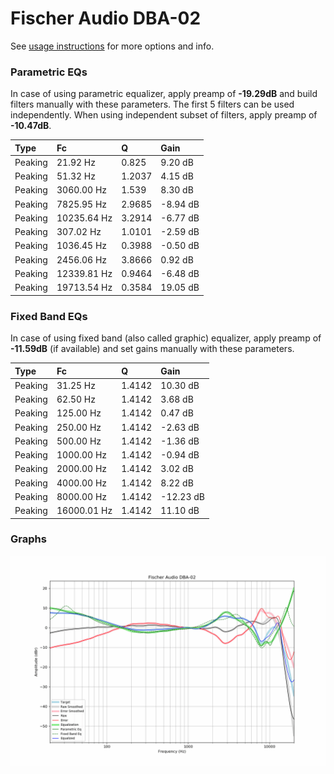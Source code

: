 # Fischer Audio DBA-02
See [usage instructions](https://github.com/jaakkopasanen/AutoEq#usage) for more options and info.

### Parametric EQs
In case of using parametric equalizer, apply preamp of **-19.29dB** and build filters manually
with these parameters. The first 5 filters can be used independently.
When using independent subset of filters, apply preamp of **-10.47dB**.

| Type    | Fc          |      Q | Gain     |
|:--------|:------------|:-------|:---------|
| Peaking | 21.92 Hz    | 0.825  | 9.20 dB  |
| Peaking | 51.32 Hz    | 1.2037 | 4.15 dB  |
| Peaking | 3060.00 Hz  | 1.539  | 8.30 dB  |
| Peaking | 7825.95 Hz  | 2.9685 | -8.94 dB |
| Peaking | 10235.64 Hz | 3.2914 | -6.77 dB |
| Peaking | 307.02 Hz   | 1.0101 | -2.59 dB |
| Peaking | 1036.45 Hz  | 0.3988 | -0.50 dB |
| Peaking | 2456.06 Hz  | 3.8666 | 0.92 dB  |
| Peaking | 12339.81 Hz | 0.9464 | -6.48 dB |
| Peaking | 19713.54 Hz | 0.3584 | 19.05 dB |

### Fixed Band EQs
In case of using fixed band (also called graphic) equalizer, apply preamp of **-11.59dB**
(if available) and set gains manually with these parameters.

| Type    | Fc          |      Q | Gain      |
|:--------|:------------|:-------|:----------|
| Peaking | 31.25 Hz    | 1.4142 | 10.30 dB  |
| Peaking | 62.50 Hz    | 1.4142 | 3.68 dB   |
| Peaking | 125.00 Hz   | 1.4142 | 0.47 dB   |
| Peaking | 250.00 Hz   | 1.4142 | -2.63 dB  |
| Peaking | 500.00 Hz   | 1.4142 | -1.36 dB  |
| Peaking | 1000.00 Hz  | 1.4142 | -0.94 dB  |
| Peaking | 2000.00 Hz  | 1.4142 | 3.02 dB   |
| Peaking | 4000.00 Hz  | 1.4142 | 8.22 dB   |
| Peaking | 8000.00 Hz  | 1.4142 | -12.23 dB |
| Peaking | 16000.01 Hz | 1.4142 | 11.10 dB  |

### Graphs
![](./Fischer%20Audio%20DBA-02.png)